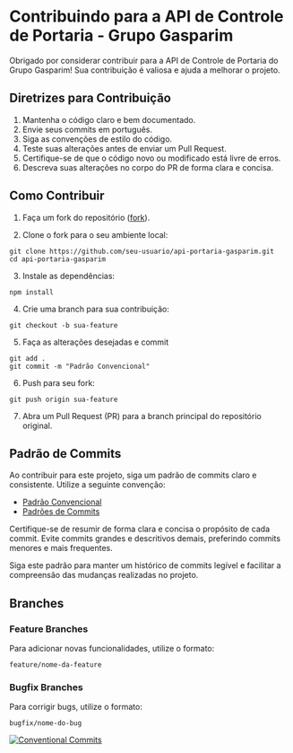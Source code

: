 
# Contribuindo para a API de Controle de Portaria - Grupo Gasparim

Obrigado por considerar contribuir para a API de Controle de Portaria do Grupo Gasparim! Sua contribuição é valiosa e ajuda a melhorar o projeto.

## Diretrizes para Contribuição
1. Mantenha o código claro e bem documentado.
2. Envie seus commits em português.
3. Siga as convenções de estilo do código.
4. Teste suas alterações antes de enviar um Pull Request.
5. Certifique-se de que o código novo ou modificado está livre de erros.
6. Descreva suas alterações no corpo do PR de forma clara e concisa.

## Como Contribuir

1. Faça um fork do repositório ([fork](https://docs.github.com/en/get-started/quickstart/fork-a-repo)).

2. Clone o fork para o seu ambiente local:

```
git clone https://github.com/seu-usuario/api-portaria-gasparim.git
cd api-portaria-gasparim
```

3. Instale as dependências:

```
npm install
```

4. Crie uma branch para sua contribuição:

```
git checkout -b sua-feature
```

5. Faça as alterações desejadas e commit

```
git add .
git commit -m "Padrão Convencional"
```

6. Push para seu fork:

```
git push origin sua-feature
```

7. Abra um Pull Request (PR) para a branch principal do repositório original.

## Padrão de Commits

Ao contribuir para este projeto, siga um padrão de commits claro e consistente. Utilize a seguinte convenção:

- [Padrão Convencional](https://www.conventionalcommits.org/pt-br/v1.0.0/)
- [Padrões de Commits](https://github.com/iuricode/padroes-de-commits)

Certifique-se de resumir de forma clara e concisa o propósito de cada commit. Evite commits grandes e descritivos demais, preferindo commits menores e mais frequentes.

Siga este padrão para manter um histórico de commits legível e facilitar a compreensão das mudanças realizadas no projeto.


## Branches

### Feature Branches

Para adicionar novas funcionalidades, utilize o formato:

```
feature/nome-da-feature
```
### Bugfix Branches

Para corrigir bugs, utilize o formato:

```
bugfix/nome-do-bug
```
[![Conventional Commits](https://img.shields.io/badge/Conventional%20Commits-1.0.0-%23FE5196?logo=conventionalcommits&logoColor=white)](https://conventionalcommits.org)